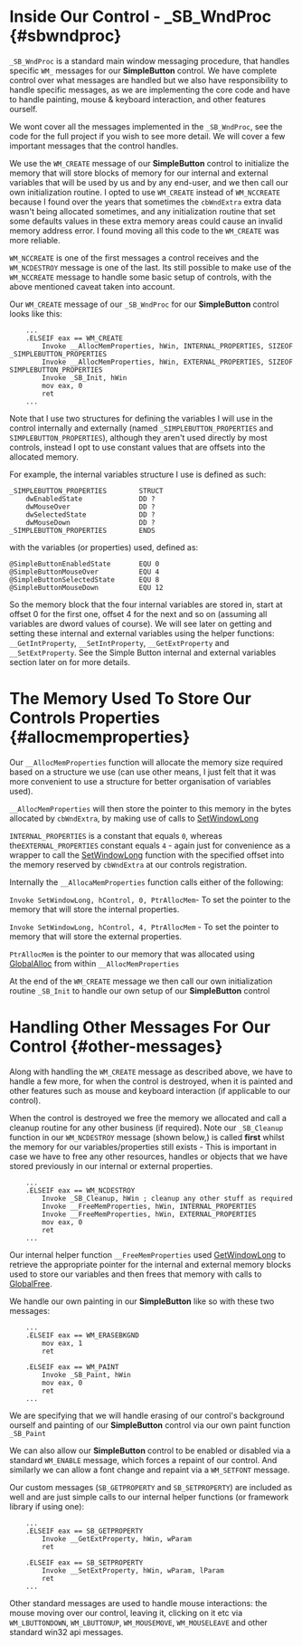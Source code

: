 # Inside Our Control - \_SB\_WndProc {#sbwndproc}

`_SB_WndProc` is a standard main window messaging procedure, that handles specific `WM_` messages for our **SimpleButton** control. We have complete control over what messages are handled but we also have responsibility to handle specific messages, as we are implementing the core code and have to handle painting, mouse & keyboard interaction, and other features ourself.

We wont cover all the messages implemented in the `_SB_WndProc`, see the code for the full project if you wish to see more detail. We will cover a few important messages that the control handles.

We use the `WM_CREATE` message of our **SimpleButton** control to initialize the memory that will store blocks of memory for our internal and external variables that will be used by us and by any end-user, and we then call our own initialization routine. I opted to use `WM_CREATE` instead of `WM_NCCREATE` because I found over the years that sometimes the `cbWndExtra` extra data wasn't being allocated sometimes, and any initialization routine that set some defaults values in these extra memory areas could cause an invalid memory address error. I found moving all this code to the `WM_CREATE` was more reliable.

`WM_NCCREATE` is one of the first messages a control receives and the `WM_NCDESTROY` message is one of the last. Its still possible to make use of the `WM_NCCREATE` message to handle some basic setup of controls, with the above mentioned caveat taken into account.

Our `WM_CREATE` message of our `_SB_WndProc` for our **SimpleButton** control looks like this:

```x86asm
    ...
    .ELSEIF eax == WM_CREATE
        Invoke __AllocMemProperties, hWin, INTERNAL_PROPERTIES, SIZEOF _SIMPLEBUTTON_PROPERTIES
        Invoke __AllocMemProperties, hWin, EXTERNAL_PROPERTIES, SIZEOF SIMPLEBUTTON_PROPERTIES
        Invoke _SB_Init, hWin
        mov eax, 0
        ret 
    ...
```

Note that I use two structures for defining the variables  I will use in the control internally and externally \(named `_SIMPLEBUTTON_PROPERTIES` and `SIMPLEBUTTON_PROPERTIES`\), although they aren't used directly by most controls, instead I opt to use constant values that are offsets into the allocated memory.

For example, the internal variables structure I use is defined as such:

```x86asm
_SIMPLEBUTTON_PROPERTIES        STRUCT
    dwEnabledState              DD ?
    dwMouseOver                 DD ?
    dwSelectedState             DD ?
    dwMouseDown                 DD ?
_SIMPLEBUTTON_PROPERTIES        ENDS
```

with the variables \(or properties\) used, defined as:

```x86asm
@SimpleButtonEnabledState       EQU 0
@SimpleButtonMouseOver          EQU 4
@SimpleButtonSelectedState      EQU 8
@SimpleButtonMouseDown          EQU 12
```

So the memory block that the four internal variables are stored in, start at offset 0 for the first one, offset 4 for the next and so on \(assuming all variables are dword values of course\). We will see later on getting and setting these internal and external variables using the helper functions: `__GetIntProperty`, `__SetIntProperty`, `__GetExtProperty` and `__SetExtProperty`. See the Simple Button internal and external variables section later on for more details.

# The Memory Used To Store Our Controls Properties {#allocmemproperties}

Our `__AllocMemProperties` function will allocate the memory size required based on a structure we use \(can use other means, I just felt that it was more convenient to use a structure for better organisation of variables used\).

`__AllocMemProperties` will then store the pointer to this memory in the bytes allocated by `cbWndExtra`, by making use of calls to [SetWindowLong](https://msdn.microsoft.com/en-us/library/windows/desktop/ms633591%28v=vs.85%29.aspx)

`INTERNAL_PROPERTIES` is a constant that equals `0`, whereas the`EXTERNAL_PROPERTIES` constant equals `4` - again just for convenience as a wrapper to call the [SetWindowLong](https://msdn.microsoft.com/en-us/library/windows/desktop/ms633591%28v=vs.85%29.aspx) function with the specified offset into the memory reserved by `cbWndExtra` at our controls registration.

Internally the `__AllocaMemProperties` function calls either of the following:

`Invoke SetWindowLong, hControl, 0, PtrAllocMem`-  To set the pointer to the memory that will store the internal properties.

`Invoke SetWindowLong, hControl, 4, PtrAllocMem` - To set the pointer to memory that will store the external properties.

`PtrAllocMem` is the pointer to our memory that was allocated using [GlobalAlloc](https://msdn.microsoft.com/en-us/library/windows/desktop/aa366574%28v=vs.85%29.aspx) from within `__AllocMemProperties`

At the end of the `WM_CREATE` message we then call our own initialization routine `_SB_Init` to handle our own setup of our **SimpleButton** control

# Handling Other Messages For Our Control {#other-messages}

Along with handling the `WM_CREATE` message as described above, we have to handle a few more, for when the control is destroyed, when it is painted and other features such as mouse and keyboard interaction \(if applicable to our control\).

When the control is destroyed we free the memory we allocated and call a cleanup routine for any other business \(if required\). Note our `_SB_Cleanup` function in our `WM_NCDESTROY` message \(shown below,\) is called **first** whilst the memory for our variables/properties still exists - This is important in case we have to free any other resources, handles or objects that we have stored previously in our internal or external properties.

```x86asm
    ...
    .ELSEIF eax == WM_NCDESTROY
        Invoke _SB_Cleanup, hWin ; cleanup any other stuff as required
        Invoke __FreeMemProperties, hWin, INTERNAL_PROPERTIES
        Invoke __FreeMemProperties, hWin, EXTERNAL_PROPERTIES
        mov eax, 0
        ret
    ...
```

Our internal helper function `__FreeMemProperties` used [GetWindowLong](https://msdn.microsoft.com/en-us/library/windows/desktop/ms633584%28v=vs.85%29.aspx) to retrieve the appropriate pointer for the internal and external memory blocks used to store our variables and then frees that memory with calls to [GlobalFree](https://msdn.microsoft.com/en-us/library/windows/desktop/aa366579%28v=vs.85%29.aspx).

We handle our own painting in our **SimpleButton** like so with these two messages:

```x86asm
    ...
    .ELSEIF eax == WM_ERASEBKGND
        mov eax, 1
        ret

    .ELSEIF eax == WM_PAINT
        Invoke _SB_Paint, hWin
        mov eax, 0
        ret
    ...
```

We are specifying that we will handle erasing of our control's background ourself and painting of our **SimpleButton** control via our own paint function `_SB_Paint`

We can also allow our **SimpleButton** control to be enabled or disabled via a standard `WM_ENABLE` message, which forces a repaint of our control. And similarly we can allow a font change and repaint via a `WM_SETFONT` message.

Our custom messages \(`SB_GETPROPERTY` and `SB_SETPROPERTY`\) are included as well and are just simple calls to our internal helper functions \(or framework library if using one\):

```x86asm
    ...
    .ELSEIF eax == SB_GETPROPERTY
        Invoke __GetExtProperty, hWin, wParam
        ret

    .ELSEIF eax == SB_SETPROPERTY   
        Invoke __SetExtProperty, hWin, wParam, lParam
        ret
    ...
```

Other standard messages are used to handle mouse interactions: the mouse moving over our control, leaving it, clicking on it etc via `WM_LBUTTONDOWN`, `WM_LBUTTONUP`, `WM_MOUSEMOVE`, `WM_MOUSELEAVE` and other standard win32 api messages.

